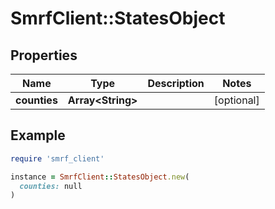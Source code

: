 # SmrfClient::StatesObject

## Properties

| Name | Type | Description | Notes |
| ---- | ---- | ----------- | ----- |
| **counties** | **Array&lt;String&gt;** |  | [optional] |

## Example

```ruby
require 'smrf_client'

instance = SmrfClient::StatesObject.new(
  counties: null
)
```

